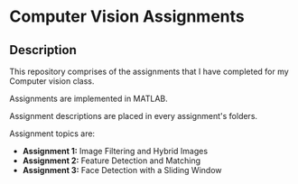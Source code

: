 # Computer Vision Assignments

## Description
This repository comprises of the assignments that I have completed for my Computer vision class.

Assignments are implemented in MATLAB.

Assignment descriptions are placed in every assignment's folders.

Assignment topics are:

- **Assignment 1:** Image Filtering and Hybrid Images 
- **Assignment 2:** Feature Detection and Matching 
- **Assignment 3:** Face Detection with a Sliding Window